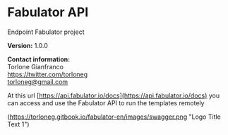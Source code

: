 Fabulator API
=============
Endpoint Fabulator project

**Version:** 1.0.0

**Contact information:**  
Torlone Gianfranco  
https://twitter.com/torloneg  
torloneg@gmail.com  

At this url [https://api.fabulator.io/docs](https://api.fabulator.io/docs) you can access and use the Fabulator API to run the templates remotely

[logo]: https://github.com/adam-p/markdown-here/raw/master/src/common/images/icon48.png "Logo Title Text 2"
(https://torloneg.gitbook.io/fabulator-en/images/swagger.png "Logo Title Text 1")